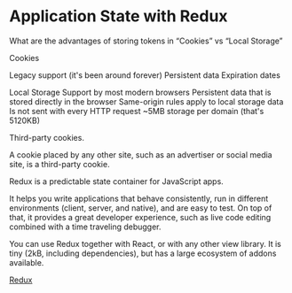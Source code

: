 # Application State with Redux 


What are the advantages of storing tokens in “Cookies” vs “Local Storage”

Cookies 

Legacy support (it's been around forever)
Persistent data
Expiration dates

Local Storage 
Support by most modern browsers
Persistent data that is stored directly in the browser
Same-origin rules apply to local storage data
Is not sent with every HTTP request
~5MB storage per domain (that's 5120KB)

Third-party cookies.

A cookie placed by any other site, such as an advertiser or social media site, is a third-party cookie.


Redux is a predictable state container for JavaScript apps.

It helps you write applications that behave consistently, run in different environments (client, server, and native), and are easy to test. On top of that, it provides a great developer experience, such as live code editing combined with a time traveling debugger.

You can use Redux together with React, or with any other view library. It is tiny (2kB, including dependencies), but has a large ecosystem of addons available.

[Redux ](https://egghead.io/lessons/react-redux-the-single-immutable-state-tree)
